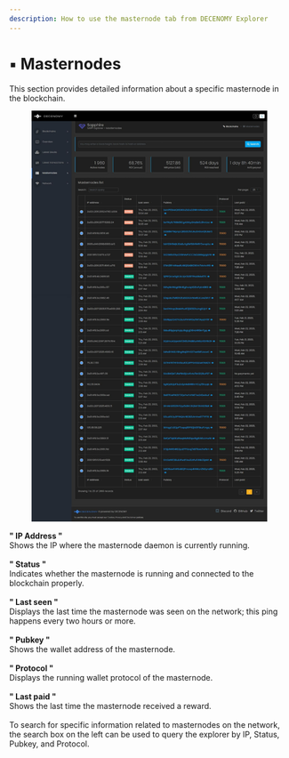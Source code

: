 ```yaml
---
description: How to use the masternode tab from DECENOMY Explorer
---
```


# ▪ Masternodes

This section provides detailed information about a specific masternode in the blockchain.

<figure><img src="../../.gitbook/assets/Explorer masternode detail.jpg" alt=""><figcaption></figcaption></figure>

**" IP Address "**\
Shows the IP where the masternode daemon is currently running.\
\
**" Status "**\
Indicates whether the masternode is running and connected to the blockchain properly.\
\
**" Last seen "**\
Displays the last time the masternode was seen on the network; this ping happens every two hours or more.\
\
**" Pubkey "**\
Shows the wallet address of the masternode.\
\
**" Protocol "**\
Displays the running wallet protocol of the masternode.\
\
**" Last paid "**\
Shows the last time the masternode received a reward.\
\
To search for specific information related to masternodes on the network, the search box on the left can be used to query the explorer by IP, Status, Pubkey, and Protocol.
